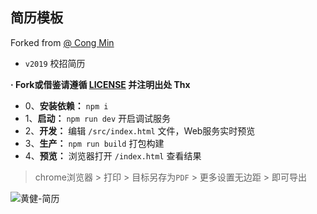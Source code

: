 ## 简历模板

Forked from [@ Cong Min ](https://github.com/mcc108/resume)
* `v2019` 校招简历

**· Fork或借鉴请遵循 [LICENSE](./LICENSE) 并注明出处 Thx**

- 0、**安装依赖：** `npm i`
- 1、**启动：** `npm run dev` 开启调试服务
- 2、**开发：** 编辑 `/src/index.html` 文件，Web服务实时预览
- 3、**生产：** `npm run build` 打包构建
- 4、**预览：** 浏览器打开 `/index.html` 查看结果

> chrome浏览器 > 打印 > 目标另存为`PDF` > 更多设置无边距 > 即可导出

![黄健-简历](https://raw.githubusercontent.com/mcc108/resume/master/resume.jpg)

